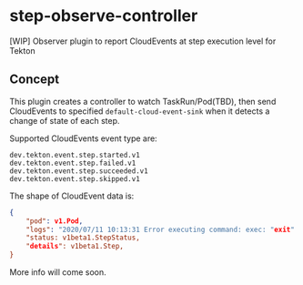 # step-observe-controller  
[WIP] Observer plugin to report CloudEvents at step execution level for Tekton  

## Concept  

This plugin creates a controller to watch TaskRun/Pod(TBD), then send CloudEvents to specified `default-cloud-event-sink` when it detects a change of state of each step.  

Supported CloudEvents event type are:
```
dev.tekton.event.step.started.v1  
dev.tekton.event.step.failed.v1
dev.tekton.event.step.succeeded.v1
dev.tekton.event.step.skipped.v1
```

The shape of CloudEvent data is:
```json
{
    "pod": v1.Pod,
    "logs": "2020/07/11 10:13:31 Error executing command: exec: "exit": executable file not found in $PATH",
    "status: v1beta1.StepStatus,
    "details": v1beta1.Step,
}
```

More info will come soon.  

